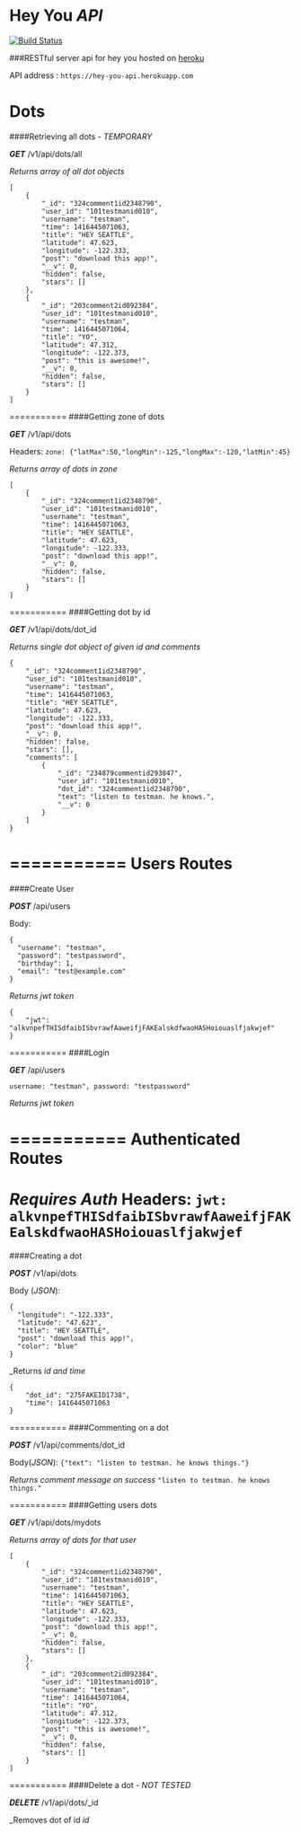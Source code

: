 # Hey You _API_

[![Build Status](https://travis-ci.org/hey-you-project/hey_you_api.svg?branch=master)](https://travis-ci.org/hey-you-project/hey_you_api)

###RESTful server api for hey you hosted on [heroku](https://hey-you-api.herokuapp.com)

API address : `https://hey-you-api.herokuapp.com`

Dots
===========
####Retrieving all dots - *TEMPORARY*

_**GET**_ /v1/api/dots/all

_Returns array of all dot objects_
```
[
    {
        "_id": "324comment1id2348790",
        "user_id": "101testmanid010",
        "username": "testman",
        "time": 1416445071063,
        "title": "HEY SEATTLE",
        "latitude": 47.623,
        "longitude": -122.333,
        "post": "download this app!",
        "__v": 0,
        "hidden": false,
        "stars": []
    },
    {
        "_id": "203comment2id092384",
        "user_id": "101testmanid010",
        "username": "testman",
        "time": 1416445071064,
        "title": "YO",
        "latitude": 47.312,
        "longitude": -122.373,
        "post": "this is awesome!",
        "__v": 0,
        "hidden": false,
        "stars": []
    }
]
```

===========
####Getting zone of dots

_**GET**_ /v1/api/dots

Headers: `zone: {"latMax":50,"longMin":-125,"longMax":-120,"latMin":45}`

_Returns array of dots in zone_
```
[
    {
        "_id": "324comment1id2348790",
        "user_id": "101testmanid010",
        "username": "testman",
        "time": 1416445071063,
        "title": "HEY SEATTLE",
        "latitude": 47.623,
        "longitude": -122.333,
        "post": "download this app!",
        "__v": 0,
        "hidden": false,
        "stars": []
    }
]
```

===========
####Getting dot by id

_**GET**_ /v1/api/dots/dot_id

_Returns single dot object of given id and comments_
```
{
    "_id": "324comment1id2348790",
    "user_id": "101testmanid010",
    "username": "testman",
    "time": 1416445071063,
    "title": "HEY SEATTLE",
    "latitude": 47.623,
    "longitude": -122.333,
    "post": "download this app!",
    "__v": 0,
    "hidden": false,
    "stars": [],
    "comments": [
        {
            "_id": "234879commentid293847",
            "user_id": "101testmanid010",
            "dot_id": "324comment1id2348790",
            "text": "listen to testman. he knows.",
            "__v": 0
        }
    ]
}
```

===========
Users Routes
===========
####Create User

_**POST**_ /api/users

Body:
```
{
  "username": "testman",
  "password": "testpassword",
  "birthday": 1,
  "email": "test@example.com"
}
```

_Returns jwt token_
```
{
    "jwt": "alkvnpefTHISdfaibISbvrawfAaweifjFAKEalskdfwaoHASHoiouaslfjakwjef"
}
```

===========
####Login

_**GET**_ /api/users

`username: "testman", password: "testpassword"`

_Returns jwt token_

===========
Authenticated Routes
===========
*Requires Auth* Headers: `jwt: alkvnpefTHISdfaibISbvrawfAaweifjFAKEalskdfwaoHASHoiouaslfjakwjef`
===========
####Creating a dot

_**POST**_ /v1/api/dots

Body (*JSON*):
```
{
  "longitude": "-122.333",
  "latitude": "47.623",
  "title": "HEY SEATTLE",
  "post": "download this app!",
  "color": "blue"
}
```
_Returns _id and time_
```
{
    "dot_id": "275FAKEID1738",
    "time": 1416445071063
}
```

===========
####Commenting on a dot

_**POST**_ /v1/api/comments/dot_id

Body(*JSON*):
`{"text": "listen to testman. he knows things."}`

_Returns comment message on success_
`"listen to testman. he knows things."`

===========
####Getting users dots

_**GET**_ /v1/api/dots/mydots

_Returns array of dots for that user_
```
[
    {
        "_id": "324comment1id2348790",
        "user_id": "101testmanid010",
        "username": "testman",
        "time": 1416445071063,
        "title": "HEY SEATTLE",
        "latitude": 47.623,
        "longitude": -122.333,
        "post": "download this app!",
        "__v": 0,
        "hidden": false,
        "stars": []
    },
    {
        "_id": "203comment2id092384",
        "user_id": "101testmanid010",
        "username": "testman",
        "time": 1416445071064,
        "title": "YO",
        "latitude": 47.312,
        "longitude": -122.373,
        "post": "this is awesome!",
        "__v": 0,
        "hidden": false,
        "stars": []
    }
]
```
===========
####Delete a dot - *NOT TESTED*

_**DELETE**_ /v1/api/dots/_id

_Removes dot of id _id_

